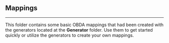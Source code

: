 ## Mappings
-----------
This folder contains some basic OBDA mappings that had been created with the generators located at the **Generator** folder.
Use them to get started quickly or utilize the generators to create your own mappings.
